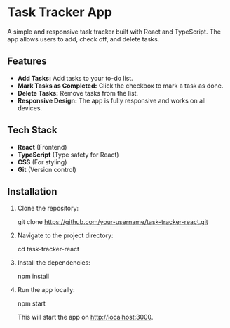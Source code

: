 # Task Tracker App

A simple and responsive task tracker built with React and TypeScript. The app allows users to add, check off, and delete tasks.

## Features

- **Add Tasks:** Add tasks to your to-do list.
- **Mark Tasks as Completed:** Click the checkbox to mark a task as done.
- **Delete Tasks:** Remove tasks from the list.
- **Responsive Design:** The app is fully responsive and works on all devices.

## Tech Stack

- **React** (Frontend)
- **TypeScript** (Type safety for React)
- **CSS** (For styling)
- **Git** (Version control)

## Installation

1. Clone the repository:

   
   git clone https://github.com/your-username/task-tracker-react.git
 

2. Navigate to the project directory:

   cd task-tracker-react
 

3. Install the dependencies:


   npm install


4. Run the app locally:

  
   npm start
   

   This will start the app on [http://localhost:3000](http://localhost:3000).
